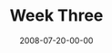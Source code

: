 ---
layout: message
category: message
series: "One"
title: "Week Three"
date: 2008-07-20-00-00
message_id: 507
audio: "http://s3.amazonaws.com/crossroads-media/messages/audio/One-3.mp3"
audio-duration: "27:50"
notes-description: ""
notes: "http://s3.amazonaws.com/crossroads-media/documents/SN_7-20-08.pdf"
notes-title: "One (Week Three) - Study Notes"
program: "http://s3.amazonaws.com/crossroads-media/documents/0719_20Program.pdf"
description: "Chuck Mingo discusses grace and how the Church can be \"one.\""
video: "http://s3.amazonaws.com/crossroads-media/messages/video/One-3.mp4"
video-duration: "27:50"
video-image: "http://s3.amazonaws.com/crossroads-media/images/One3-still.jpg"
explicit: false
---